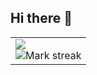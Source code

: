 ## Hi there 👋

<!--- stats & Trophy (start) -->
<p align="center">
  <!--- stats (start) -->
<table align="center">
<tr border="none">
<td >
  
  <img  align="center"  src="https://github-readme-stats.anuraghazra1.vercel.app/api/top-langs/?username=JesusSantiago31&theme=dark&hide_border=false&no-bg=true&no-frame=true&langs_count=10"/>
  <br>
  <img  title="🔥 Get streak stats for your profile at git.io/streak-stats" alt="Mark streak" src="https://github-readme-streak-stats.herokuapp.com/?user=JesusSantiago31&theme=dark&hide_border=false" /> 
  </br>
</td>
<!--
**JesusSantiago31/JesusSantiago31** is a ✨ _special_ ✨ repository because its `README.md` (this file) appears on your GitHub profile.

Here are some ideas to get you started:

- 🔭 I’m currently working on ...
- 🌱 I’m currently learning ...
- 👯 I’m looking to collaborate on ...
- 🤔 I’m looking for help with ...
- 💬 Ask me about ...
- 📫 How to reach me: ...
- 😄 Pronouns: ...
- ⚡ Fun fact: ...
-->

